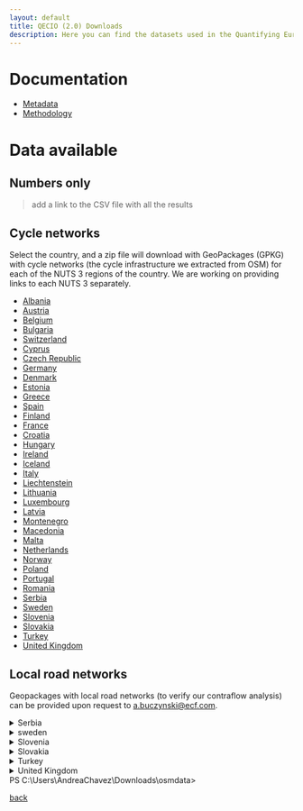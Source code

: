 ```yaml
---
layout: default
title: QECIO (2.0) Downloads
description: Here you can find the datasets used in the Quantifying Europe's Cycling Infrastructure using OpenStreetMap dashboard and download them to explore and visualise the data by yourself.
---
```


# Documentation

- [Metadata](Documents/Metadata.pdf)
- [Methodology](Documents/QECIO%202%20methodology.pdf)

# Data available

## Numbers only

> add a link to the CSV file with all the results 

## Cycle networks

Select the country, and a zip file will download with GeoPackages (GPKG) with cycle networks (the cycle infrastructure we extracted from OSM) for each of the NUTS 3 regions of the country. We are working on providing links to each NUTS 3 separately.

- [Albania](https://github.com/European-Cyclists-Federation/European-Cyclists-Federation.github.io/tree/main/Download/Cyclenetworks/AL)
- [Austria](https://github.com/European-Cyclists-Federation/European-Cyclists-Federation.github.io/tree/main/Download/Cyclenetworks/AT)
- [Belgium](https://github.com/European-Cyclists-Federation/European-Cyclists-Federation.github.io/tree/main/Download/Cyclenetworks/BE)
- [Bulgaria](https://github.com/European-Cyclists-Federation/European-Cyclists-Federation.github.io/tree/main/Download/Cyclenetworks/BG)
- [Switzerland](https://github.com/European-Cyclists-Federation/European-Cyclists-Federation.github.io/tree/main/Download/Cyclenetworks/CH)
- [Cyprus](https://github.com/European-Cyclists-Federation/European-Cyclists-Federation.github.io/tree/main/Download/Cyclenetworks/CY)
- [Czech Republic](https://github.com/European-Cyclists-Federation/European-Cyclists-Federation.github.io/tree/main/Download/Cyclenetworks/CZ)
- [Germany](https://github.com/European-Cyclists-Federation/European-Cyclists-Federation.github.io/tree/main/Download/Cyclenetworks/DE)
- [Denmark](https://github.com/European-Cyclists-Federation/European-Cyclists-Federation.github.io/tree/main/Download/Cyclenetworks/DK)
- [Estonia](https://github.com/European-Cyclists-Federation/European-Cyclists-Federation.github.io/tree/main/Download/Cyclenetworks/EE)
- [Greece](https://github.com/European-Cyclists-Federation/European-Cyclists-Federation.github.io/tree/main/Download/Cyclenetworks/EL)
- [Spain](https://github.com/European-Cyclists-Federation/European-Cyclists-Federation.github.io/tree/main/Download/Cyclenetworks/ES)
- [Finland](https://github.com/European-Cyclists-Federation/European-Cyclists-Federation.github.io/tree/main/Download/Cyclenetworks/FI)
- [France](https://github.com/European-Cyclists-Federation/European-Cyclists-Federation.github.io/tree/main/Download/Cyclenetworks/FR)
- [Croatia](https://github.com/European-Cyclists-Federation/European-Cyclists-Federation.github.io/tree/main/Download/Cyclenetworks/HR)
- [Hungary](https://github.com/European-Cyclists-Federation/European-Cyclists-Federation.github.io/tree/main/Download/Cyclenetworks/HU)
- [Ireland](https://github.com/European-Cyclists-Federation/European-Cyclists-Federation.github.io/tree/main/Download/Cyclenetworks/IE)
- [Iceland](https://github.com/European-Cyclists-Federation/European-Cyclists-Federation.github.io/tree/main/Download/Cyclenetworks/IS)
- [Italy](https://github.com/European-Cyclists-Federation/European-Cyclists-Federation.github.io/tree/main/Download/Cyclenetworks/IT)
- [Liechtenstein](https://github.com/European-Cyclists-Federation/European-Cyclists-Federation.github.io/tree/main/Download/Cyclenetworks/LI)
- [Lithuania](https://github.com/European-Cyclists-Federation/European-Cyclists-Federation.github.io/tree/main/Download/Cyclenetworks/LT)
- [Luxembourg](https://github.com/European-Cyclists-Federation/European-Cyclists-Federation.github.io/tree/main/Download/Cyclenetworks/LU)
- [Latvia](https://github.com/European-Cyclists-Federation/European-Cyclists-Federation.github.io/tree/main/Download/Cyclenetworks/LV)
- [Montenegro](https://github.com/European-Cyclists-Federation/European-Cyclists-Federation.github.io/tree/main/Download/Cyclenetworks/ME)
- [Macedonia](https://github.com/European-Cyclists-Federation/European-Cyclists-Federation.github.io/tree/main/Download/Cyclenetworks/MK)
- [Malta](https://github.com/European-Cyclists-Federation/European-Cyclists-Federation.github.io/tree/main/Download/Cyclenetworks/MT)
- [Netherlands](https://github.com/European-Cyclists-Federation/European-Cyclists-Federation.github.io/tree/main/Download/Cyclenetworks/NL)
- [Norway](https://github.com/European-Cyclists-Federation/European-Cyclists-Federation.github.io/tree/main/Download/Cyclenetworks/NO)
- [Poland](https://github.com/European-Cyclists-Federation/European-Cyclists-Federation.github.io/tree/main/Download/Cyclenetworks/PL)
- [Portugal](https://github.com/European-Cyclists-Federation/European-Cyclists-Federation.github.io/tree/main/Download/Cyclenetworks/PT)
- [Romania](https://github.com/European-Cyclists-Federation/European-Cyclists-Federation.github.io/tree/main/Download/Cyclenetworks/RO)
- [Serbia](https://github.com/European-Cyclists-Federation/European-Cyclists-Federation.github.io/tree/main/Download/Cyclenetworks/RS)
- [Sweden](https://github.com/European-Cyclists-Federation/European-Cyclists-Federation.github.io/tree/main/Download/Cyclenetworks/SE)
- [Slovenia](https://github.com/European-Cyclists-Federation/European-Cyclists-Federation.github.io/tree/main/Download/Cyclenetworks/SI)
- [Slovakia](https://github.com/European-Cyclists-Federation/European-Cyclists-Federation.github.io/tree/main/Download/Cyclenetworks/SK)
- [Turkey](https://github.com/European-Cyclists-Federation/European-Cyclists-Federation.github.io/tree/main/Download/Cyclenetworks/TR)
- [United Kingdom](https://github.com/European-Cyclists-Federation/European-Cyclists-Federation.github.io/tree/main/Download/Cyclenetworks/UK)


## Local road networks

Geopackages with local road networks (to verify our contraflow analysis) can be provided upon request to a.buczynski@ecf.com.


<details>
<summary>Serbia</summary>
<a href='
https://european-cyclists-federation.github.io/Download/Cyclenetworks/RS
'>Serbia</a>
<a href='
https://european-cyclists-federation.github.io/Download/Cyclenetworks/RS/Borska_oblast-cycle_network.gpk
'>Borska oblast</a>
<a href='
https://european-cyclists-federation.github.io/Download/Cyclenetworks/RS/Branicevska_oblast-cycle_network.gpk
'>Braničevska oblast</a>
<a href='
https://european-cyclists-federation.github.io/Download/Cyclenetworks/RS/City_of_Belgrade-cycle_network.gpk
'>City of Belgrade</a>
<a href='
https://european-cyclists-federation.github.io/Download/Cyclenetworks/RS/Jablanicka_oblast-cycle_network.gpk
'>Jablanička oblast</a>
<a href='
https://european-cyclists-federation.github.io/Download/Cyclenetworks/RS/Juznobanatska_oblast-cycle_network.gpk
'>Južnobanatska oblast</a>
<a href='
https://european-cyclists-federation.github.io/Download/Cyclenetworks/RS/Juznobacka_oblast-cycle_network.gpk
'>Južnobačka oblast</a>
<a href='
https://european-cyclists-federation.github.io/Download/Cyclenetworks/RS/Kolubarska_oblast-cycle_network.gpk
'>Kolubarska oblast</a>
<a href='
https://european-cyclists-federation.github.io/Download/Cyclenetworks/RS/Macvanska_oblast-cycle_network.gpk
'>Mačvanska oblast</a>
<a href='
https://european-cyclists-federation.github.io/Download/Cyclenetworks/RS/Moravicka_oblast-cycle_network.gpk
'>Moravička oblast</a>
<a href='
https://european-cyclists-federation.github.io/Download/Cyclenetworks/RS/Nisavska_oblast-cycle_network.gpk
'>Nišavska oblast</a>
<a href='
https://european-cyclists-federation.github.io/Download/Cyclenetworks/RS/Pirotska_oblast-cycle_network.gpk
'>Pirotska oblast</a>
<a href='
https://european-cyclists-federation.github.io/Download/Cyclenetworks/RS/Podunavska_oblast-cycle_network.gpk
'>Podunavska oblast</a>
<a href='
https://european-cyclists-federation.github.io/Download/Cyclenetworks/RS/Pomoravska_oblast-cycle_network.gpk
'>Pomoravska oblast</a>
<a href='
https://european-cyclists-federation.github.io/Download/Cyclenetworks/RS/Pcinjska_oblast-cycle_network.gpk
'>Pčinjska oblast</a>
<a href='
https://european-cyclists-federation.github.io/Download/Cyclenetworks/RS/Rasinska_oblast-cycle_network.gpk
'>Rasinska oblast</a>
<a href='
https://european-cyclists-federation.github.io/Download/Cyclenetworks/RS/Raska_oblast-cycle_network.gpk
'>Raška oblast</a>
<a href='
https://european-cyclists-federation.github.io/Download/Cyclenetworks/RS/Severnobanatska_oblast-cycle_network.gpk
'>Severnobanatska oblast</a>
<a href='
https://european-cyclists-federation.github.io/Download/Cyclenetworks/RS/Severnobacka_oblast-cycle_network.gpk
'>Severnobačka oblast</a>
<a href='
https://european-cyclists-federation.github.io/Download/Cyclenetworks/RS/Srednjobanatska_oblast-cycle_network.gpk
'>Srednjobanatska oblast</a>
<a href='
https://european-cyclists-federation.github.io/Download/Cyclenetworks/RS/Sremska_oblast-cycle_network.gpk
'>Sremska oblast</a>
<a href='
https://european-cyclists-federation.github.io/Download/Cyclenetworks/RS/Zajecarska_oblast-cycle_network.gpk
'>Zaječarska oblast</a>
<a href='
https://european-cyclists-federation.github.io/Download/Cyclenetworks/RS/Zapadnobacka_oblast-cycle_network.gpk
'>Zapadnobačka oblast</a>
<a href='
https://european-cyclists-federation.github.io/Download/Cyclenetworks/RS/Zlatiborska_oblast-cycle_network.gpk
'>Zlatiborska oblast</a>
<a href='
https://european-cyclists-federation.github.io/Download/Cyclenetworks/RS/Sumadijska_oblast-cycle_network.gpk
'>Šumadijska oblast</a>
</details>
<details>
<summary>sweden</summary>
<a href='
https://european-cyclists-federation.github.io/Download/Cyclenetworks/SE
'>sweden</a>
<a href='
https://european-cyclists-federation.github.io/Download/Cyclenetworks/SE/Blekinge_lan-cycle_network.gpk
'>Blekinge län</a>
<a href='
https://european-cyclists-federation.github.io/Download/Cyclenetworks/SE/Dalarnas_lan-cycle_network.gpk
'>Dalarnas län</a>
<a href='
https://european-cyclists-federation.github.io/Download/Cyclenetworks/SE/Gotlands_lan-cycle_network.gpk
'>Gotlands län</a>
<a href='
https://european-cyclists-federation.github.io/Download/Cyclenetworks/SE/Gavleborgs_lan-cycle_network.gpk
'>Gävleborgs län</a>
<a href='
https://european-cyclists-federation.github.io/Download/Cyclenetworks/SE/Hallands_lan-cycle_network.gpk
'>Hallands län</a>
<a href='
https://european-cyclists-federation.github.io/Download/Cyclenetworks/SE/Jamtlands_lan-cycle_network.gpk
'>Jämtlands län</a>
<a href='
https://european-cyclists-federation.github.io/Download/Cyclenetworks/SE/Jonkopings_lan-cycle_network.gpk
'>Jönköpings län</a>
<a href='
https://european-cyclists-federation.github.io/Download/Cyclenetworks/SE/Kalmar_lan-cycle_network.gpk
'>Kalmar län</a>
<a href='
https://european-cyclists-federation.github.io/Download/Cyclenetworks/SE/Kronobergs_lan-cycle_network.gpk
'>Kronobergs län</a>
<a href='
https://european-cyclists-federation.github.io/Download/Cyclenetworks/SE/Norrbottens_lan-cycle_network.gpk
'>Norrbottens län</a>
<a href='
https://european-cyclists-federation.github.io/Download/Cyclenetworks/SE/Skane_lan-cycle_network.gpk
'>Skåne län</a>
<a href='
https://european-cyclists-federation.github.io/Download/Cyclenetworks/SE/Stockholms_lan-cycle_network.gpk
'>Stockholms län</a>
<a href='
https://european-cyclists-federation.github.io/Download/Cyclenetworks/SE/Sodermanlands_lan-cycle_network.gpk
'>Södermanlands län</a>
<a href='
https://european-cyclists-federation.github.io/Download/Cyclenetworks/SE/Uppsala_lan-cycle_network.gpk
'>Uppsala län</a>
<a href='
https://european-cyclists-federation.github.io/Download/Cyclenetworks/SE/Varmlands_lan-cycle_network.gpk
'>Värmlands län</a>
<a href='
https://european-cyclists-federation.github.io/Download/Cyclenetworks/SE/Vasterbottens_lan-cycle_network.gpk
'>Västerbottens län</a>
<a href='
https://european-cyclists-federation.github.io/Download/Cyclenetworks/SE/Vasternorrlands_lan-cycle_network.gpk
'>Västernorrlands län</a>
<a href='
https://european-cyclists-federation.github.io/Download/Cyclenetworks/SE/Vastmanlands_lan-cycle_network.gpk
'>Västmanlands län</a>
<a href='
https://european-cyclists-federation.github.io/Download/Cyclenetworks/SE/Vastra_Gotalands_lan-cycle_network.gpk
'>Västra Götalands län</a>
<a href='
https://european-cyclists-federation.github.io/Download/Cyclenetworks/SE/Orebro_lan-cycle_network.gpk
'>Örebro län</a>
<a href='
https://european-cyclists-federation.github.io/Download/Cyclenetworks/SE/Ostergotlands_lan-cycle_network.gpk
'>Östergötlands län</a>
</details>
<details>
<summary>Slovenia</summary>
<a href='
https://european-cyclists-federation.github.io/Download/Cyclenetworks/SI
'>Slovenia</a>
<a href='
https://european-cyclists-federation.github.io/Download/Cyclenetworks/SI/Gorenjska-cycle_network.gpk
'>Gorenjska</a>
<a href='
https://european-cyclists-federation.github.io/Download/Cyclenetworks/SI/Goriska-cycle_network.gpk
'>Goriška</a>
<a href='
https://european-cyclists-federation.github.io/Download/Cyclenetworks/SI/Jugovzhodna_Slovenija-cycle_network.gpk
'>Jugovzhodna Slovenija</a>
<a href='
https://european-cyclists-federation.github.io/Download/Cyclenetworks/SI/Koroska-cycle_network.gpk
'>Koroška</a>
<a href='
https://european-cyclists-federation.github.io/Download/Cyclenetworks/SI/Obalno-kraska-cycle_network.gpk
'>Obalno-kraška</a>
<a href='
https://european-cyclists-federation.github.io/Download/Cyclenetworks/SI/Osrednjeslovenska-cycle_network.gpk
'>Osrednjeslovenska</a>
<a href='
https://european-cyclists-federation.github.io/Download/Cyclenetworks/SI/Podravska-cycle_network.gpk
'>Podravska</a>
<a href='
https://european-cyclists-federation.github.io/Download/Cyclenetworks/SI/Pomurska-cycle_network.gpk
'>Pomurska</a>
<a href='
https://european-cyclists-federation.github.io/Download/Cyclenetworks/SI/Posavska-cycle_network.gpk
'>Posavska</a>
<a href='
https://european-cyclists-federation.github.io/Download/Cyclenetworks/SI/Primorsko-notranjska-cycle_network.gpk
'>Primorsko-notranjska</a>
<a href='
https://european-cyclists-federation.github.io/Download/Cyclenetworks/SI/Savinjska-cycle_network.gpk
'>Savinjska</a>
<a href='
https://european-cyclists-federation.github.io/Download/Cyclenetworks/SI/Zasavska-cycle_network.gpk
'>Zasavska</a>
</details>
<details>
<summary>Slovakia</summary>
<a href='
https://european-cyclists-federation.github.io/Download/Cyclenetworks/SK
'>Slovakia</a>
<a href='
https://european-cyclists-federation.github.io/Download/Cyclenetworks/SK/Banskobystricky_kraj-cycle_network.gpk
'>Banskobystrický kraj</a>
<a href='
https://european-cyclists-federation.github.io/Download/Cyclenetworks/SK/Bratislavsky_kraj-cycle_network.gpk
'>Bratislavský kraj</a>
<a href='
https://european-cyclists-federation.github.io/Download/Cyclenetworks/SK/Kosicky_kraj-cycle_network.gpk
'>Košický kraj</a>
<a href='
https://european-cyclists-federation.github.io/Download/Cyclenetworks/SK/Nitriansky_kraj-cycle_network.gpk
'>Nitriansky kraj</a>
<a href='
https://european-cyclists-federation.github.io/Download/Cyclenetworks/SK/Presovsky_kraj-cycle_network.gpk
'>Prešovský kraj</a>
<a href='
https://european-cyclists-federation.github.io/Download/Cyclenetworks/SK/Trenciansky_kraj-cycle_network.gpk
'>Trenčiansky kraj</a>
<a href='
https://european-cyclists-federation.github.io/Download/Cyclenetworks/SK/Trnavsky_kraj-cycle_network.gpk
'>Trnavský kraj</a>
<a href='
https://european-cyclists-federation.github.io/Download/Cyclenetworks/SK/Zilinsky_kraj-cycle_network.gpk
'>Žilinský kraj</a>
</details>
<details>
<summary>Turkey</summary>
<a href='
https://european-cyclists-federation.github.io/Download/Cyclenetworks/TR
'>Turkey</a>
<a href='
https://european-cyclists-federation.github.io/Download/Cyclenetworks/TR/Adana-cycle_network.gpk
'>Adana</a>
<a href='
https://european-cyclists-federation.github.io/Download/Cyclenetworks/TR/Adyaman-cycle_network.gpk
'>Adıyaman</a>
<a href='
https://european-cyclists-federation.github.io/Download/Cyclenetworks/TR/Afyonkarahisar-cycle_network.gpk
'>Afyonkarahisar</a>
<a href='
https://european-cyclists-federation.github.io/Download/Cyclenetworks/TR/Aksaray-cycle_network.gpk
'>Aksaray</a>
<a href='
https://european-cyclists-federation.github.io/Download/Cyclenetworks/TR/Amasya-cycle_network.gpk
'>Amasya</a>
<a href='
https://european-cyclists-federation.github.io/Download/Cyclenetworks/TR/Ankara-cycle_network.gpk
'>Ankara</a>
<a href='
https://european-cyclists-federation.github.io/Download/Cyclenetworks/TR/Antalya-cycle_network.gpk
'>Antalya</a>
<a href='
https://european-cyclists-federation.github.io/Download/Cyclenetworks/TR/Ardahan-cycle_network.gpk
'>Ardahan</a>
<a href='
https://european-cyclists-federation.github.io/Download/Cyclenetworks/TR/Artvin-cycle_network.gpk
'>Artvin</a>
<a href='
https://european-cyclists-federation.github.io/Download/Cyclenetworks/TR/Aydn-cycle_network.gpk
'>Aydın</a>
<a href='
https://european-cyclists-federation.github.io/Download/Cyclenetworks/TR/Agr-cycle_network.gpk
'>Ağrı</a>
<a href='
https://european-cyclists-federation.github.io/Download/Cyclenetworks/TR/Balkesir-cycle_network.gpk
'>Balıkesir</a>
<a href='
https://european-cyclists-federation.github.io/Download/Cyclenetworks/TR/Bartn-cycle_network.gpk
'>Bartın</a>
<a href='
https://european-cyclists-federation.github.io/Download/Cyclenetworks/TR/Batman-cycle_network.gpk
'>Batman</a>
<a href='
https://european-cyclists-federation.github.io/Download/Cyclenetworks/TR/Bayburt-cycle_network.gpk
'>Bayburt</a>
<a href='
https://european-cyclists-federation.github.io/Download/Cyclenetworks/TR/Bilecik-cycle_network.gpk
'>Bilecik</a>
<a href='
https://european-cyclists-federation.github.io/Download/Cyclenetworks/TR/Bingol-cycle_network.gpk
'>Bingöl</a>
<a href='
https://european-cyclists-federation.github.io/Download/Cyclenetworks/TR/Bitlis-cycle_network.gpk
'>Bitlis</a>
<a href='
https://european-cyclists-federation.github.io/Download/Cyclenetworks/TR/Bolu-cycle_network.gpk
'>Bolu</a>
<a href='
https://european-cyclists-federation.github.io/Download/Cyclenetworks/TR/Burdur-cycle_network.gpk
'>Burdur</a>
<a href='
https://european-cyclists-federation.github.io/Download/Cyclenetworks/TR/Bursa-cycle_network.gpk
'>Bursa</a>
<a href='
https://european-cyclists-federation.github.io/Download/Cyclenetworks/TR/Denizli-cycle_network.gpk
'>Denizli</a>
<a href='
https://european-cyclists-federation.github.io/Download/Cyclenetworks/TR/Diyarbakr-cycle_network.gpk
'>Diyarbakır</a>
<a href='
https://european-cyclists-federation.github.io/Download/Cyclenetworks/TR/Duzce-cycle_network.gpk
'>Düzce</a>
<a href='
https://european-cyclists-federation.github.io/Download/Cyclenetworks/TR/Edirne-cycle_network.gpk
'>Edirne</a>
<a href='
https://european-cyclists-federation.github.io/Download/Cyclenetworks/TR/Elazg-cycle_network.gpk
'>Elazığ</a>
<a href='
https://european-cyclists-federation.github.io/Download/Cyclenetworks/TR/Erzincan-cycle_network.gpk
'>Erzincan</a>
<a href='
https://european-cyclists-federation.github.io/Download/Cyclenetworks/TR/Erzurum-cycle_network.gpk
'>Erzurum</a>
<a href='
https://european-cyclists-federation.github.io/Download/Cyclenetworks/TR/Eskisehir-cycle_network.gpk
'>Eskişehir</a>
<a href='
https://european-cyclists-federation.github.io/Download/Cyclenetworks/TR/Gaziantep-cycle_network.gpk
'>Gaziantep</a>
<a href='
https://european-cyclists-federation.github.io/Download/Cyclenetworks/TR/Giresun-cycle_network.gpk
'>Giresun</a>
<a href='
https://european-cyclists-federation.github.io/Download/Cyclenetworks/TR/Gumushane-cycle_network.gpk
'>Gümüşhane</a>
<a href='
https://european-cyclists-federation.github.io/Download/Cyclenetworks/TR/Hakkari-cycle_network.gpk
'>Hakkari</a>
<a href='
https://european-cyclists-federation.github.io/Download/Cyclenetworks/TR/Hatay-cycle_network.gpk
'>Hatay</a>
<a href='
https://european-cyclists-federation.github.io/Download/Cyclenetworks/TR/Isparta-cycle_network.gpk
'>Isparta</a>
<a href='
https://european-cyclists-federation.github.io/Download/Cyclenetworks/TR/Igdr-cycle_network.gpk
'>Iğdır</a>
<a href='
https://european-cyclists-federation.github.io/Download/Cyclenetworks/TR/Kahramanmaras-cycle_network.gpk
'>Kahramanmaraş</a>
<a href='
https://european-cyclists-federation.github.io/Download/Cyclenetworks/TR/Karabuk-cycle_network.gpk
'>Karabük</a>
<a href='
https://european-cyclists-federation.github.io/Download/Cyclenetworks/TR/Karaman-cycle_network.gpk
'>Karaman</a>
<a href='
https://european-cyclists-federation.github.io/Download/Cyclenetworks/TR/Kars-cycle_network.gpk
'>Kars</a>
<a href='
https://european-cyclists-federation.github.io/Download/Cyclenetworks/TR/Kastamonu-cycle_network.gpk
'>Kastamonu</a>
<a href='
https://european-cyclists-federation.github.io/Download/Cyclenetworks/TR/Kayseri-cycle_network.gpk
'>Kayseri</a>
<a href='
https://european-cyclists-federation.github.io/Download/Cyclenetworks/TR/Kilis-cycle_network.gpk
'>Kilis</a>
<a href='
https://european-cyclists-federation.github.io/Download/Cyclenetworks/TR/Kocaeli-cycle_network.gpk
'>Kocaeli</a>
<a href='
https://european-cyclists-federation.github.io/Download/Cyclenetworks/TR/Konya-cycle_network.gpk
'>Konya</a>
<a href='
https://european-cyclists-federation.github.io/Download/Cyclenetworks/TR/Kutahya-cycle_network.gpk
'>Kütahya</a>
<a href='
https://european-cyclists-federation.github.io/Download/Cyclenetworks/TR/Krklareli-cycle_network.gpk
'>Kırklareli</a>
<a href='
https://european-cyclists-federation.github.io/Download/Cyclenetworks/TR/Krkkale-cycle_network.gpk
'>Kırıkkale</a>
<a href='
https://european-cyclists-federation.github.io/Download/Cyclenetworks/TR/Krsehir-cycle_network.gpk
'>Kırşehir</a>
<a href='
https://european-cyclists-federation.github.io/Download/Cyclenetworks/TR/Malatya-cycle_network.gpk
'>Malatya</a>
<a href='
https://european-cyclists-federation.github.io/Download/Cyclenetworks/TR/Manisa-cycle_network.gpk
'>Manisa</a>
<a href='
https://european-cyclists-federation.github.io/Download/Cyclenetworks/TR/Mardin-cycle_network.gpk
'>Mardin</a>
<a href='
https://european-cyclists-federation.github.io/Download/Cyclenetworks/TR/Mersin-cycle_network.gpk
'>Mersin</a>
<a href='
https://european-cyclists-federation.github.io/Download/Cyclenetworks/TR/Mugla-cycle_network.gpk
'>Muğla</a>
<a href='
https://european-cyclists-federation.github.io/Download/Cyclenetworks/TR/Mus-cycle_network.gpk
'>Muş</a>
<a href='
https://european-cyclists-federation.github.io/Download/Cyclenetworks/TR/Nevsehir-cycle_network.gpk
'>Nevşehir</a>
<a href='
https://european-cyclists-federation.github.io/Download/Cyclenetworks/TR/Nigde-cycle_network.gpk
'>Niğde</a>
<a href='
https://european-cyclists-federation.github.io/Download/Cyclenetworks/TR/Ordu-cycle_network.gpk
'>Ordu</a>
<a href='
https://european-cyclists-federation.github.io/Download/Cyclenetworks/TR/Osmaniye-cycle_network.gpk
'>Osmaniye</a>
<a href='
https://european-cyclists-federation.github.io/Download/Cyclenetworks/TR/Rize-cycle_network.gpk
'>Rize</a>
<a href='
https://european-cyclists-federation.github.io/Download/Cyclenetworks/TR/Sakarya-cycle_network.gpk
'>Sakarya</a>
<a href='
https://european-cyclists-federation.github.io/Download/Cyclenetworks/TR/Samsun-cycle_network.gpk
'>Samsun</a>
<a href='
https://european-cyclists-federation.github.io/Download/Cyclenetworks/TR/Siirt-cycle_network.gpk
'>Siirt</a>
<a href='
https://european-cyclists-federation.github.io/Download/Cyclenetworks/TR/Sinop-cycle_network.gpk
'>Sinop</a>
<a href='
https://european-cyclists-federation.github.io/Download/Cyclenetworks/TR/Sivas-cycle_network.gpk
'>Sivas</a>
<a href='
https://european-cyclists-federation.github.io/Download/Cyclenetworks/TR/Tekirdag-cycle_network.gpk
'>Tekirdağ</a>
<a href='
https://european-cyclists-federation.github.io/Download/Cyclenetworks/TR/Tokat-cycle_network.gpk
'>Tokat</a>
<a href='
https://european-cyclists-federation.github.io/Download/Cyclenetworks/TR/Trabzon-cycle_network.gpk
'>Trabzon</a>
<a href='
https://european-cyclists-federation.github.io/Download/Cyclenetworks/TR/Tunceli-cycle_network.gpk
'>Tunceli</a>
<a href='
https://european-cyclists-federation.github.io/Download/Cyclenetworks/TR/Usak-cycle_network.gpk
'>Uşak</a>
<a href='
https://european-cyclists-federation.github.io/Download/Cyclenetworks/TR/Van-cycle_network.gpk
'>Van</a>
<a href='
https://european-cyclists-federation.github.io/Download/Cyclenetworks/TR/Yalova-cycle_network.gpk
'>Yalova</a>
<a href='
https://european-cyclists-federation.github.io/Download/Cyclenetworks/TR/Yozgat-cycle_network.gpk
'>Yozgat</a>
<a href='
https://european-cyclists-federation.github.io/Download/Cyclenetworks/TR/Zonguldak-cycle_network.gpk
'>Zonguldak</a>
<a href='
https://european-cyclists-federation.github.io/Download/Cyclenetworks/TR/Canakkale-cycle_network.gpk
'>Çanakkale</a>
<a href='
https://european-cyclists-federation.github.io/Download/Cyclenetworks/TR/Cankr-cycle_network.gpk
'>Çankırı</a>
<a href='
https://european-cyclists-federation.github.io/Download/Cyclenetworks/TR/Corum-cycle_network.gpk
'>Çorum</a>
<a href='
https://european-cyclists-federation.github.io/Download/Cyclenetworks/TR/Istanbul-cycle_network.gpk
'>İstanbul</a>
<a href='
https://european-cyclists-federation.github.io/Download/Cyclenetworks/TR/Izmir-cycle_network.gpk
'>İzmir</a>
<a href='
https://european-cyclists-federation.github.io/Download/Cyclenetworks/TR/Sanlurfa-cycle_network.gpk
'>Şanlıurfa</a>
<a href='
https://european-cyclists-federation.github.io/Download/Cyclenetworks/TR/Srnak-cycle_network.gpk
'>Şırnak</a>
</details>
<details>
<summary>United Kingdom</summary>
<a href='
https://european-cyclists-federation.github.io/Download/Cyclenetworks/UK
'>United Kingdom</a>
<a href='
https://european-cyclists-federation.github.io/Download/Cyclenetworks/UK/Aberdeen_City_and_Aberdeenshire-cycle_network.gpk
'>Aberdeen City and Aberdeenshire</a>
<a href='
https://european-cyclists-federation.github.io/Download/Cyclenetworks/UK/Angus_and_Dundee_City-cycle_network.gpk
'>Angus and Dundee City</a>
<a href='
https://european-cyclists-federation.github.io/Download/Cyclenetworks/UK/Antrim_and_Newtownabbey-cycle_network.gpk
'>Antrim and Newtownabbey</a>
<a href='
https://european-cyclists-federation.github.io/Download/Cyclenetworks/UK/Ards_and_North_Down-cycle_network.gpk
'>Ards and North Down</a>
<a href='
https://european-cyclists-federation.github.io/Download/Cyclenetworks/UK/Armagh_City,_Banbridge_and_Craigavon-cycle_network.gpk
'>Armagh City, Banbridge and Craigavon</a>
<a href='
https://european-cyclists-federation.github.io/Download/Cyclenetworks/UK/Barking_&_Dagenham_and_Havering-cycle_network.gpk
'>Barking & Dagenham and Havering</a>
<a href='
https://european-cyclists-federation.github.io/Download/Cyclenetworks/UK/Barnet-cycle_network.gpk
'>Barnet</a>
<a href='
https://european-cyclists-federation.github.io/Download/Cyclenetworks/UK/Barnsley,_Doncaster_and_Rotherham-cycle_network.gpk
'>Barnsley, Doncaster and Rotherham</a>
<a href='
https://european-cyclists-federation.github.io/Download/Cyclenetworks/UK/Bath_and_North_East_Somerset,_North_Somerset_and_South_Gloucestershire-cycle_network.gpk
'>Bath and North East Somerset, North Somerset and South Gloucestershire</a>
<a href='
https://european-cyclists-federation.github.io/Download/Cyclenetworks/UK/Bedford-cycle_network.gpk
'>Bedford</a>
<a href='
https://european-cyclists-federation.github.io/Download/Cyclenetworks/UK/Belfast-cycle_network.gpk
'>Belfast</a>
<a href='
https://european-cyclists-federation.github.io/Download/Cyclenetworks/UK/Berkshire-cycle_network.gpk
'>Berkshire</a>
<a href='
https://european-cyclists-federation.github.io/Download/Cyclenetworks/UK/Bexley_and_Greenwich-cycle_network.gpk
'>Bexley and Greenwich</a>
<a href='
https://european-cyclists-federation.github.io/Download/Cyclenetworks/UK/Birmingham-cycle_network.gpk
'>Birmingham</a>
<a href='
https://european-cyclists-federation.github.io/Download/Cyclenetworks/UK/Blackburn_with_Darwen-cycle_network.gpk
'>Blackburn with Darwen</a>
<a href='
https://european-cyclists-federation.github.io/Download/Cyclenetworks/UK/Blackpool-cycle_network.gpk
'>Blackpool</a>
<a href='
https://european-cyclists-federation.github.io/Download/Cyclenetworks/UK/Bournemouth,_Christchurch_and_Poole-cycle_network.gpk
'>Bournemouth, Christchurch and Poole</a>
<a href='
https://european-cyclists-federation.github.io/Download/Cyclenetworks/UK/Bradford-cycle_network.gpk
'>Bradford</a>
<a href='
https://european-cyclists-federation.github.io/Download/Cyclenetworks/UK/Breckland_and_South_Norfolk-cycle_network.gpk
'>Breckland and South Norfolk</a>
<a href='
https://european-cyclists-federation.github.io/Download/Cyclenetworks/UK/Brent-cycle_network.gpk
'>Brent</a>
<a href='
https://european-cyclists-federation.github.io/Download/Cyclenetworks/UK/Bridgend_and_Neath_Port_Talbot-cycle_network.gpk
'>Bridgend and Neath Port Talbot</a>
<a href='
https://european-cyclists-federation.github.io/Download/Cyclenetworks/UK/Brighton_and_Hove-cycle_network.gpk
'>Brighton and Hove</a>
<a href='
https://european-cyclists-federation.github.io/Download/Cyclenetworks/UK/Bristol,_City_of-cycle_network.gpk
'>Bristol, City of</a>
<a href='
https://european-cyclists-federation.github.io/Download/Cyclenetworks/UK/Bromley-cycle_network.gpk
'>Bromley</a>
<a href='
https://european-cyclists-federation.github.io/Download/Cyclenetworks/UK/Buckinghamshire_CC-cycle_network.gpk
'>Buckinghamshire CC</a>
<a href='
https://european-cyclists-federation.github.io/Download/Cyclenetworks/UK/Caithness_&_Sutherland_and_Ross_&_Cromarty-cycle_network.gpk
'>Caithness & Sutherland and Ross & Cromarty</a>
<a href='
https://european-cyclists-federation.github.io/Download/Cyclenetworks/UK/Calderdale_and_Kirklees-cycle_network.gpk
'>Calderdale and Kirklees</a>
<a href='
https://european-cyclists-federation.github.io/Download/Cyclenetworks/UK/Cambridgeshire_CC-cycle_network.gpk
'>Cambridgeshire CC</a>
<a href='
https://european-cyclists-federation.github.io/Download/Cyclenetworks/UK/Camden_and_City_of_London-cycle_network.gpk
'>Camden and City of London</a>
<a href='
https://european-cyclists-federation.github.io/Download/Cyclenetworks/UK/Cardiff_and_Vale_of_Glamorgan-cycle_network.gpk
'>Cardiff and Vale of Glamorgan</a>
<a href='
https://european-cyclists-federation.github.io/Download/Cyclenetworks/UK/Causeway_Coast_and_Glens-cycle_network.gpk
'>Causeway Coast and Glens</a>
<a href='
https://european-cyclists-federation.github.io/Download/Cyclenetworks/UK/Central_Bedfordshire-cycle_network.gpk
'>Central Bedfordshire</a>
<a href='
https://european-cyclists-federation.github.io/Download/Cyclenetworks/UK/Central_Hampshire-cycle_network.gpk
'>Central Hampshire</a>
<a href='
https://european-cyclists-federation.github.io/Download/Cyclenetworks/UK/Central_Valleys-cycle_network.gpk
'>Central Valleys</a>
<a href='
https://european-cyclists-federation.github.io/Download/Cyclenetworks/UK/Cheshire_East-cycle_network.gpk
'>Cheshire East</a>
<a href='
https://european-cyclists-federation.github.io/Download/Cyclenetworks/UK/Cheshire_West_and_Chester-cycle_network.gpk
'>Cheshire West and Chester</a>
<a href='
https://european-cyclists-federation.github.io/Download/Cyclenetworks/UK/Chorley_and_West_Lancashire-cycle_network.gpk
'>Chorley and West Lancashire</a>
<a href='
https://european-cyclists-federation.github.io/Download/Cyclenetworks/UK/Clackmannanshire_and_Fife-cycle_network.gpk
'>Clackmannanshire and Fife</a>
<a href='
https://european-cyclists-federation.github.io/Download/Cyclenetworks/UK/Conwy_and_Denbighshire-cycle_network.gpk
'>Conwy and Denbighshire</a>
<a href='
https://european-cyclists-federation.github.io/Download/Cyclenetworks/UK/Cornwall_and_Isles_of_Scilly-cycle_network.gpk
'>Cornwall and Isles of Scilly</a>
<a href='
https://european-cyclists-federation.github.io/Download/Cyclenetworks/UK/Coventry-cycle_network.gpk
'>Coventry</a>
<a href='
https://european-cyclists-federation.github.io/Download/Cyclenetworks/UK/Croydon-cycle_network.gpk
'>Croydon</a>
<a href='
https://european-cyclists-federation.github.io/Download/Cyclenetworks/UK/Darlington-cycle_network.gpk
'>Darlington</a>
<a href='
https://european-cyclists-federation.github.io/Download/Cyclenetworks/UK/Derby-cycle_network.gpk
'>Derby</a>
<a href='
https://european-cyclists-federation.github.io/Download/Cyclenetworks/UK/Derry_City_and_Strabane-cycle_network.gpk
'>Derry City and Strabane</a>
<a href='
https://european-cyclists-federation.github.io/Download/Cyclenetworks/UK/Devon_CC-cycle_network.gpk
'>Devon CC</a>
<a href='
https://european-cyclists-federation.github.io/Download/Cyclenetworks/UK/Dorset-cycle_network.gpk
'>Dorset</a>
<a href='
https://european-cyclists-federation.github.io/Download/Cyclenetworks/UK/Dudley-cycle_network.gpk
'>Dudley</a>
<a href='
https://european-cyclists-federation.github.io/Download/Cyclenetworks/UK/Dumfries_&_Galloway-cycle_network.gpk
'>Dumfries & Galloway</a>
<a href='
https://european-cyclists-federation.github.io/Download/Cyclenetworks/UK/Durham_CC-cycle_network.gpk
'>Durham CC</a>
<a href='
https://european-cyclists-federation.github.io/Download/Cyclenetworks/UK/Ealing-cycle_network.gpk
'>Ealing</a>
<a href='
https://european-cyclists-federation.github.io/Download/Cyclenetworks/UK/East_Ayrshire_and_North_Ayrshire_mainland-cycle_network.gpk
'>East Ayrshire and North Ayrshire mainland</a>
<a href='
https://european-cyclists-federation.github.io/Download/Cyclenetworks/UK/East_Cumbria-cycle_network.gpk
'>East Cumbria</a>
<a href='
https://european-cyclists-federation.github.io/Download/Cyclenetworks/UK/East_Derbyshire-cycle_network.gpk
'>East Derbyshire</a>
<a href='
https://european-cyclists-federation.github.io/Download/Cyclenetworks/UK/East_Dunbartonshire,_West_Dunbartonshire_and_Helensburgh_&_Lomond-cycle_network.gpk
'>East Dunbartonshire, West Dunbartonshire and Helensburgh & Lomond</a>
<a href='
https://european-cyclists-federation.github.io/Download/Cyclenetworks/UK/East_Kent-cycle_network.gpk
'>East Kent</a>
<a href='
https://european-cyclists-federation.github.io/Download/Cyclenetworks/UK/East_Lancashire-cycle_network.gpk
'>East Lancashire</a>
<a href='
https://european-cyclists-federation.github.io/Download/Cyclenetworks/UK/East_Lothian_and_Midlothian-cycle_network.gpk
'>East Lothian and Midlothian</a>
<a href='
https://european-cyclists-federation.github.io/Download/Cyclenetworks/UK/East_Merseyside-cycle_network.gpk
'>East Merseyside</a>
<a href='
https://european-cyclists-federation.github.io/Download/Cyclenetworks/UK/East_Riding_of_Yorkshire-cycle_network.gpk
'>East Riding of Yorkshire</a>
<a href='
https://european-cyclists-federation.github.io/Download/Cyclenetworks/UK/East_Surrey-cycle_network.gpk
'>East Surrey</a>
<a href='
https://european-cyclists-federation.github.io/Download/Cyclenetworks/UK/East_Sussex_CC-cycle_network.gpk
'>East Sussex CC</a>
<a href='
https://european-cyclists-federation.github.io/Download/Cyclenetworks/UK/Edinburgh,_City_of-cycle_network.gpk
'>Edinburgh, City of</a>
<a href='
https://european-cyclists-federation.github.io/Download/Cyclenetworks/UK/Enfield-cycle_network.gpk
'>Enfield</a>
<a href='
https://european-cyclists-federation.github.io/Download/Cyclenetworks/UK/Essex_Haven_Gateway-cycle_network.gpk
'>Essex Haven Gateway</a>
<a href='
https://european-cyclists-federation.github.io/Download/Cyclenetworks/UK/Essex_Thames_Gateway-cycle_network.gpk
'>Essex Thames Gateway</a>
<a href='
https://european-cyclists-federation.github.io/Download/Cyclenetworks/UK/Falkirk-cycle_network.gpk
'>Falkirk</a>
<a href='
https://european-cyclists-federation.github.io/Download/Cyclenetworks/UK/Fermanagh_and_Omagh-cycle_network.gpk
'>Fermanagh and Omagh</a>
<a href='
https://european-cyclists-federation.github.io/Download/Cyclenetworks/UK/Flintshire_and_Wrexham-cycle_network.gpk
'>Flintshire and Wrexham</a>
<a href='
https://european-cyclists-federation.github.io/Download/Cyclenetworks/UK/Glasgow_City-cycle_network.gpk
'>Glasgow City</a>
<a href='
https://european-cyclists-federation.github.io/Download/Cyclenetworks/UK/Gloucestershire-cycle_network.gpk
'>Gloucestershire</a>
<a href='
https://european-cyclists-federation.github.io/Download/Cyclenetworks/UK/Greater_Manchester_North_East-cycle_network.gpk
'>Greater Manchester North East</a>
<a href='
https://european-cyclists-federation.github.io/Download/Cyclenetworks/UK/Greater_Manchester_North_West-cycle_network.gpk
'>Greater Manchester North West</a>
<a href='
https://european-cyclists-federation.github.io/Download/Cyclenetworks/UK/Greater_Manchester_South_East-cycle_network.gpk
'>Greater Manchester South East</a>
<a href='
https://european-cyclists-federation.github.io/Download/Cyclenetworks/UK/Greater_Manchester_South_West-cycle_network.gpk
'>Greater Manchester South West</a>
<a href='
https://european-cyclists-federation.github.io/Download/Cyclenetworks/UK/Gwent_Valleys-cycle_network.gpk
'>Gwent Valleys</a>
<a href='
https://european-cyclists-federation.github.io/Download/Cyclenetworks/UK/Gwynedd-cycle_network.gpk
'>Gwynedd</a>
<a href='
https://european-cyclists-federation.github.io/Download/Cyclenetworks/UK/Hackney_and_Newham-cycle_network.gpk
'>Hackney and Newham</a>
<a href='
https://european-cyclists-federation.github.io/Download/Cyclenetworks/UK/Haringey_and_Islington-cycle_network.gpk
'>Haringey and Islington</a>
<a href='
https://european-cyclists-federation.github.io/Download/Cyclenetworks/UK/Harrow_and_Hillingdon-cycle_network.gpk
'>Harrow and Hillingdon</a>
<a href='
https://european-cyclists-federation.github.io/Download/Cyclenetworks/UK/Hartlepool_and_Stockton-on-Tees-cycle_network.gpk
'>Hartlepool and Stockton-on-Tees</a>
<a href='
https://european-cyclists-federation.github.io/Download/Cyclenetworks/UK/Heart_of_Essex-cycle_network.gpk
'>Heart of Essex</a>
<a href='
https://european-cyclists-federation.github.io/Download/Cyclenetworks/UK/Herefordshire,_County_of-cycle_network.gpk
'>Herefordshire, County of</a>
<a href='
https://european-cyclists-federation.github.io/Download/Cyclenetworks/UK/Hertfordshire-cycle_network.gpk
'>Hertfordshire</a>
<a href='
https://european-cyclists-federation.github.io/Download/Cyclenetworks/UK/Hounslow_and_Richmond_upon_Thames-cycle_network.gpk
'>Hounslow and Richmond upon Thames</a>
<a href='
https://european-cyclists-federation.github.io/Download/Cyclenetworks/UK/Inverclyde,_East_Renfrewshire_and_Renfrewshire-cycle_network.gpk
'>Inverclyde, East Renfrewshire and Renfrewshire</a>
<a href='
https://european-cyclists-federation.github.io/Download/Cyclenetworks/UK/Inverness_&_Nairn_and_Moray,_Badenoch_&_Strathspey-cycle_network.gpk
'>Inverness & Nairn and Moray, Badenoch & Strathspey</a>
<a href='
https://european-cyclists-federation.github.io/Download/Cyclenetworks/UK/Isle_of_Anglesey-cycle_network.gpk
'>Isle of Anglesey</a>
<a href='
https://european-cyclists-federation.github.io/Download/Cyclenetworks/UK/Isle_of_Wight-cycle_network.gpk
'>Isle of Wight</a>
<a href='
https://european-cyclists-federation.github.io/Download/Cyclenetworks/UK/Kensington_&_Chelsea_and_Hammersmith_&_Fulham-cycle_network.gpk
'>Kensington & Chelsea and Hammersmith & Fulham</a>
<a href='
https://european-cyclists-federation.github.io/Download/Cyclenetworks/UK/Kent_Thames_Gateway-cycle_network.gpk
'>Kent Thames Gateway</a>
<a href='
https://european-cyclists-federation.github.io/Download/Cyclenetworks/UK/Kingston_upon_Hull,_City_of-cycle_network.gpk
'>Kingston upon Hull, City of</a>
<a href='
https://european-cyclists-federation.github.io/Download/Cyclenetworks/UK/Lambeth-cycle_network.gpk
'>Lambeth</a>
<a href='
https://european-cyclists-federation.github.io/Download/Cyclenetworks/UK/Lancaster_and_Wyre-cycle_network.gpk
'>Lancaster and Wyre</a>
<a href='
https://european-cyclists-federation.github.io/Download/Cyclenetworks/UK/Leeds-cycle_network.gpk
'>Leeds</a>
<a href='
https://european-cyclists-federation.github.io/Download/Cyclenetworks/UK/Leicester-cycle_network.gpk
'>Leicester</a>
<a href='
https://european-cyclists-federation.github.io/Download/Cyclenetworks/UK/Leicestershire_CC_and_Rutland-cycle_network.gpk
'>Leicestershire CC and Rutland</a>
<a href='
https://european-cyclists-federation.github.io/Download/Cyclenetworks/UK/Lewisham_and_Southwark-cycle_network.gpk
'>Lewisham and Southwark</a>
<a href='
https://european-cyclists-federation.github.io/Download/Cyclenetworks/UK/Lincolnshire-cycle_network.gpk
'>Lincolnshire</a>
<a href='
https://european-cyclists-federation.github.io/Download/Cyclenetworks/UK/Lisburn_and_Castlereagh-cycle_network.gpk
'>Lisburn and Castlereagh</a>
<a href='
https://european-cyclists-federation.github.io/Download/Cyclenetworks/UK/Liverpool-cycle_network.gpk
'>Liverpool</a>
<a href='
https://european-cyclists-federation.github.io/Download/Cyclenetworks/UK/Lochaber,_Skye_&_Lochalsh,_Arran_&_Cumbrae_and_Argyll_&_Bute-cycle_network.gpk
'>Lochaber, Skye & Lochalsh, Arran & Cumbrae and Argyll & Bute</a>
<a href='
https://european-cyclists-federation.github.io/Download/Cyclenetworks/UK/Luton-cycle_network.gpk
'>Luton</a>
<a href='
https://european-cyclists-federation.github.io/Download/Cyclenetworks/UK/Manchester-cycle_network.gpk
'>Manchester</a>
<a href='
https://european-cyclists-federation.github.io/Download/Cyclenetworks/UK/Medway-cycle_network.gpk
'>Medway</a>
<a href='
https://european-cyclists-federation.github.io/Download/Cyclenetworks/UK/Merton,_Kingston_upon_Thames_and_Sutton-cycle_network.gpk
'>Merton, Kingston upon Thames and Sutton</a>
<a href='
https://european-cyclists-federation.github.io/Download/Cyclenetworks/UK/Mid_Kent-cycle_network.gpk
'>Mid Kent</a>
<a href='
https://european-cyclists-federation.github.io/Download/Cyclenetworks/UK/Mid_Lancashire-cycle_network.gpk
'>Mid Lancashire</a>
<a href='
https://european-cyclists-federation.github.io/Download/Cyclenetworks/UK/Mid_and_East_Antrim-cycle_network.gpk
'>Mid and East Antrim</a>
<a href='
https://european-cyclists-federation.github.io/Download/Cyclenetworks/UK/Milton_Keynes-cycle_network.gpk
'>Milton Keynes</a>
<a href='
https://european-cyclists-federation.github.io/Download/Cyclenetworks/UK/Monmouthshire_and_Newport-cycle_network.gpk
'>Monmouthshire and Newport</a>
<a href='
https://european-cyclists-federation.github.io/Download/Cyclenetworks/UK/Na_h-Eileanan_Siar_(Western_Isles)-cycle_network.gpk
'>Na h-Eileanan Siar (Western Isles)</a>
<a href='
https://european-cyclists-federation.github.io/Download/Cyclenetworks/UK/Newry,_Mourne_and_Down-cycle_network.gpk
'>Newry, Mourne and Down</a>
<a href='
https://european-cyclists-federation.github.io/Download/Cyclenetworks/UK/North_Hampshire-cycle_network.gpk
'>North Hampshire</a>
<a href='
https://european-cyclists-federation.github.io/Download/Cyclenetworks/UK/North_Lanarkshire-cycle_network.gpk
'>North Lanarkshire</a>
<a href='
https://european-cyclists-federation.github.io/Download/Cyclenetworks/UK/North_Northamptonshire-cycle_network.gpk
'>North Northamptonshire</a>
<a href='
https://european-cyclists-federation.github.io/Download/Cyclenetworks/UK/North_Nottinghamshire-cycle_network.gpk
'>North Nottinghamshire</a>
<a href='
https://european-cyclists-federation.github.io/Download/Cyclenetworks/UK/North_Yorkshire_CC-cycle_network.gpk
'>North Yorkshire CC</a>
<a href='
https://european-cyclists-federation.github.io/Download/Cyclenetworks/UK/North_and_North_East_Lincolnshire-cycle_network.gpk
'>North and North East Lincolnshire</a>
<a href='
https://european-cyclists-federation.github.io/Download/Cyclenetworks/UK/Northumberland-cycle_network.gpk
'>Northumberland</a>
<a href='
https://european-cyclists-federation.github.io/Download/Cyclenetworks/UK/Northand_West_Norfolk-cycle_network.gpk
'>North and West Norfolk</a>
<a href='
https://european-cyclists-federation.github.io/Download/Cyclenetworks/UK/Norwich_and_East_Norfolk-cycle_network.gpk
'>Norwich and East Norfolk</a>
<a href='
https://european-cyclists-federation.github.io/Download/Cyclenetworks/UK/Nottingham-cycle_network.gpk
'>Nottingham</a>
<a href='
https://european-cyclists-federation.github.io/Download/Cyclenetworks/UK/Orkney_Islands-cycle_network.gpk
'>Orkney Islands</a>
<a href='
https://european-cyclists-federation.github.io/Download/Cyclenetworks/UK/Oxfordshire-cycle_network.gpk
'>Oxfordshire</a>
<a href='
https://european-cyclists-federation.github.io/Download/Cyclenetworks/UK/Perth_&_Kinross_and_Stirling-cycle_network.gpk
'>Perth & Kinross and Stirling</a>
<a href='
https://european-cyclists-federation.github.io/Download/Cyclenetworks/UK/Peterborough-cycle_network.gpk
'>Peterborough</a>
<a href='
https://european-cyclists-federation.github.io/Download/Cyclenetworks/UK/Plymouth-cycle_network.gpk
'>Plymouth</a>
<a href='
https://european-cyclists-federation.github.io/Download/Cyclenetworks/UK/Portsmouth-cycle_network.gpk
'>Portsmouth</a>
<a href='
https://european-cyclists-federation.github.io/Download/Cyclenetworks/UK/Powys-cycle_network.gpk
'>Powys</a>
<a href='
https://european-cyclists-federation.github.io/Download/Cyclenetworks/UK/Redbridge_and_Waltham_Forest-cycle_network.gpk
'>Redbridge and Waltham Forest</a>
<a href='
https://european-cyclists-federation.github.io/Download/Cyclenetworks/UK/Sandwell-cycle_network.gpk
'>Sandwell</a>
<a href='
https://european-cyclists-federation.github.io/Download/Cyclenetworks/UK/Scottish_Borders-cycle_network.gpk
'>Scottish Borders</a>
<a href='
https://european-cyclists-federation.github.io/Download/Cyclenetworks/UK/Sefton-cycle_network.gpk
'>Sefton</a>
<a href='
https://european-cyclists-federation.github.io/Download/Cyclenetworks/UK/Sheffield-cycle_network.gpk
'>Sheffield</a>
<a href='
https://european-cyclists-federation.github.io/Download/Cyclenetworks/UK/Shetland_Islands-cycle_network.gpk
'>Shetland Islands</a>
<a href='
https://european-cyclists-federation.github.io/Download/Cyclenetworks/UK/Shropshire_CC-cycle_network.gpk
'>Shropshire CC</a>
<a href='
https://european-cyclists-federation.github.io/Download/Cyclenetworks/UK/Solihull-cycle_network.gpk
'>Solihull</a>
<a href='
https://european-cyclists-federation.github.io/Download/Cyclenetworks/UK/Somerset-cycle_network.gpk
'>Somerset</a>
<a href='
https://european-cyclists-federation.github.io/Download/Cyclenetworks/UK/South_Ayrshire-cycle_network.gpk
'>South Ayrshire</a>
<a href='
https://european-cyclists-federation.github.io/Download/Cyclenetworks/UK/South_Hampshire-cycle_network.gpk
'>South Hampshire</a>
<a href='
https://european-cyclists-federation.github.io/Download/Cyclenetworks/UK/South_Lanarkshire-cycle_network.gpk
'>South Lanarkshire</a>
<a href='
https://european-cyclists-federation.github.io/Download/Cyclenetworks/UK/South_Nottinghamshire-cycle_network.gpk
'>South Nottinghamshire</a>
<a href='
https://european-cyclists-federation.github.io/Download/Cyclenetworks/UK/South_Teesside-cycle_network.gpk
'>South Teesside</a>
<a href='
https://european-cyclists-federation.github.io/Download/Cyclenetworks/UK/South_West_Wales-cycle_network.gpk
'>South West Wales</a>
<a href='
https://european-cyclists-federation.github.io/Download/Cyclenetworks/UK/South_and_West_Derbyshire-cycle_network.gpk
'>South and West Derbyshire</a>
<a href='
https://european-cyclists-federation.github.io/Download/Cyclenetworks/UK/Southampton-cycle_network.gpk
'>Southampton</a>
<a href='
https://european-cyclists-federation.github.io/Download/Cyclenetworks/UK/Southend-on-Sea-cycle_network.gpk
'>Southend-on-Sea</a>
<a href='
https://european-cyclists-federation.github.io/Download/Cyclenetworks/UK/Staffordshire_CC-cycle_network.gpk
'>Staffordshire CC</a>
<a href='
https://european-cyclists-federation.github.io/Download/Cyclenetworks/UK/Stoke-on-Trent-cycle_network.gpk
'>Stoke-on-Trent</a>
<a href='
https://european-cyclists-federation.github.io/Download/Cyclenetworks/UK/Suffolk-cycle_network.gpk
'>Suffolk</a>
<a href='
https://european-cyclists-federation.github.io/Download/Cyclenetworks/UK/Sunderland-cycle_network.gpk
'>Sunderland</a>
<a href='
https://european-cyclists-federation.github.io/Download/Cyclenetworks/UK/Swansea-cycle_network.gpk
'>Swansea</a>
<a href='
https://european-cyclists-federation.github.io/Download/Cyclenetworks/UK/Swindon-cycle_network.gpk
'>Swindon</a>
<a href='
https://european-cyclists-federation.github.io/Download/Cyclenetworks/UK/Telford_and_Wrekin-cycle_network.gpk
'>Telford and Wrekin</a>
<a href='
https://european-cyclists-federation.github.io/Download/Cyclenetworks/UK/Thurrock-cycle_network.gpk
'>Thurrock</a>
<a href='
https://european-cyclists-federation.github.io/Download/Cyclenetworks/UK/Torbay-cycle_network.gpk
'>Torbay</a>
<a href='
https://european-cyclists-federation.github.io/Download/Cyclenetworks/UK/Tower_Hamlets-cycle_network.gpk
'>Tower Hamlets</a>
<a href='
https://european-cyclists-federation.github.io/Download/Cyclenetworks/UK/Tyneside-cycle_network.gpk
'>Tyneside</a>
<a href='
https://european-cyclists-federation.github.io/Download/Cyclenetworks/UK/Wakefield-cycle_network.gpk
'>Wakefield</a>
<a href='
https://european-cyclists-federation.github.io/Download/Cyclenetworks/UK/Walsall-cycle_network.gpk
'>Walsall</a>
<a href='
https://european-cyclists-federation.github.io/Download/Cyclenetworks/UK/Wandsworth-cycle_network.gpk
'>Wandsworth</a>
<a href='
https://european-cyclists-federation.github.io/Download/Cyclenetworks/UK/Warrington-cycle_network.gpk
'>Warrington</a>
<a href='
https://european-cyclists-federation.github.io/Download/Cyclenetworks/UK/Warwickshire-cycle_network.gpk
'>Warwickshire</a>
<a href='
https://european-cyclists-federation.github.io/Download/Cyclenetworks/UK/West_Cumbria-cycle_network.gpk
'>West Cumbria</a>
<a href='
https://european-cyclists-federation.github.io/Download/Cyclenetworks/UK/West_Essex-cycle_network.gpk
'>West Essex</a>
<a href='
https://european-cyclists-federation.github.io/Download/Cyclenetworks/UK/West_Kent-cycle_network.gpk
'>West Kent</a>
<a href='
https://european-cyclists-federation.github.io/Download/Cyclenetworks/UK/West_Lothian-cycle_network.gpk
'>West Lothian</a>
<a href='
https://european-cyclists-federation.github.io/Download/Cyclenetworks/UK/West_Northamptonshire-cycle_network.gpk
'>West Northamptonshire</a>
<a href='
https://european-cyclists-federation.github.io/Download/Cyclenetworks/UK/West_Surrey-cycle_network.gpk
'>West Surrey</a>
<a href='
https://european-cyclists-federation.github.io/Download/Cyclenetworks/UK/West_Sussex_(North_East)-cycle_network.gpk
'>West Sussex (North East)</a>
<a href='
https://european-cyclists-federation.github.io/Download/Cyclenetworks/UK/West_Sussex_(South_West)-cycle_network.gpk
'>West Sussex (South West)</a>
<a href='
https://european-cyclists-federation.github.io/Download/Cyclenetworks/UK/Westminster-cycle_network.gpk
'>Westminster</a>
<a href='
https://european-cyclists-federation.github.io/Download/Cyclenetworks/UK/Wiltshire_CC-cycle_network.gpk
'>Wiltshire CC</a>
<a href='
https://european-cyclists-federation.github.io/Download/Cyclenetworks/UK/Wirral-cycle_network.gpk
'>Wirral</a>
<a href='
https://european-cyclists-federation.github.io/Download/Cyclenetworks/UK/Wolverhampton-cycle_network.gpk
'>Wolverhampton</a>
<a href='
https://european-cyclists-federation.github.io/Download/Cyclenetworks/UK/Worcestershire-cycle_network.gpk
'>Worcestershire</a>
<a href='
https://european-cyclists-federation.github.io/Download/Cyclenetworks/UK/York-cycle_network.gpk
'>York</a>
</details>
PS C:\Users\AndreaChavez\Downloads\osmdata> 

[back](./)

